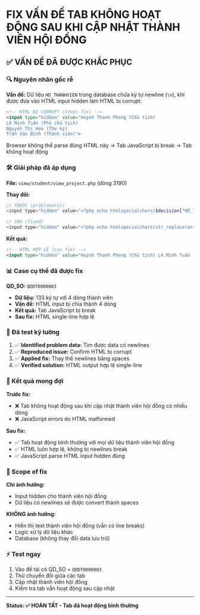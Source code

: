 # FIX VẤN ĐỀ TAB KHÔNG HOẠT ĐỘNG SAU KHI CẬP NHẬT THÀNH VIÊN HỘI ĐỒNG

## ✅ VẤN ĐỀ ĐÃ ĐƯỢC KHẮC PHỤC

### 🔍 Nguyên nhân gốc rễ

**Vấn đề:** Dữ liệu `HD_THANHVIEN` trong database chứa ký tự newline (`\n`), khi được đưa vào HTML input hidden làm HTML bị corrupt:

```html
<!-- HTML BỊ CORRUPT (trước fix) -->
<input type="hidden" value="Huỳnh Thanh Phong (Chủ tịch)
Lê Minh Tuấn (Phó chủ tịch)
Nguyễn Thị Hoa (Thư ký)
Trần Văn Bình (Thành viên)">
```

Browser không thể parse đúng HTML này → Tab JavaScript bị break → Tab không hoạt động

### 🛠️ Giải pháp đã áp dụng

**File:** `view/student/view_project.php` (dòng 3190)

**Thay đổi:**
```php
// TRƯỚC (problematic)
<input type="hidden" value="<?php echo htmlspecialchars($decision['HD_THANHVIEN'] ?? ''); ?>">

// SAU (fixed) 
<input type="hidden" value="<?php echo htmlspecialchars(str_replace(array("\r", "\n"), ' ', $decision['HD_THANHVIEN'] ?? '')); ?>">
```

**Kết quả:**
```html
<!-- HTML HỢP LỆ (sau fix) -->
<input type="hidden" value="Huỳnh Thanh Phong (Chủ tịch) Lê Minh Tuấn (Phó chủ tịch) Nguyễn Thị Hoa (Thư ký) Trần Văn Bình (Thành viên)">
```

### 📊 Case cụ thể đã được fix

**QD_SO:** `QDDT0000003`
- **Dữ liệu:** 133 ký tự với 4 dòng thành viên
- **Vấn đề:** HTML input bị chia thành 4 dòng 
- **Kết quả:** Tab JavaScript bị break
- **Sau fix:** HTML single-line hợp lệ

### 🧪 Đã test kỹ lưỡng

1. ✅ **Identified problem data:** Tìm được data có newlines
2. ✅ **Reproduced issue:** Confirm HTML bị corrupt  
3. ✅ **Applied fix:** Thay thế newlines bằng spaces
4. ✅ **Verified solution:** HTML output hợp lệ single-line

### 🎯 Kết quả mong đợi

**Trước fix:** 
- ❌ Tab không hoạt động sau khi cập nhật thành viên hội đồng có nhiều dòng
- ❌ JavaScript errors do HTML malformed

**Sau fix:**
- ✅ Tab hoạt động bình thường với mọi dữ liệu thành viên hội đồng
- ✅ HTML luôn hợp lệ, không bị newlines break
- ✅ JavaScript parse HTML input hidden đúng

### 🚀 Scope of fix

**Chỉ ảnh hưởng:**
- Input hidden cho thành viên hội đồng
- Dữ liệu có newlines sẽ được convert thành spaces

**KHÔNG ảnh hưởng:**
- Hiển thị text thành viên hội đồng (vẫn có line breaks)
- Logic xử lý dữ liệu khác
- Database (không thay đổi data lưu trữ)

### ⚡ Test ngay

1. Vào đề tài có QD_SO = `QDDT0000003`
2. Thử chuyển đổi giữa các tab
3. Cập nhật thành viên hội đồng
4. Kiểm tra tab vẫn hoạt động sau cập nhật

---
**Status: ✅ HOÀN TẤT - Tab đã hoạt động bình thường**
